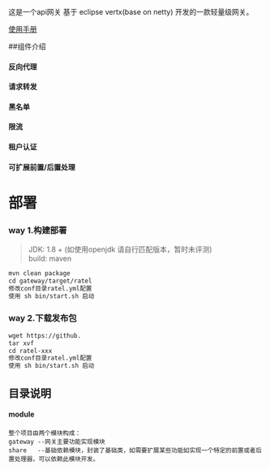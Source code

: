 这是一个api网关
基于 eclipse vertx(base on netty) 开发的一款轻量级网关。

[使用手册](http://www.baidu.com)

##组件介绍

#### 反向代理

#### 请求转发

#### 黑名单

#### 限流

#### 租户认证

#### 可扩展前置/后置处理


# 部署
### way 1.构建部署
 > JDK: 1.8 + (如使用openjdk 请自行匹配版本，暂时未评测) <br/>
 > build: maven <br/>
```html
mvn clean package
cd gateway/target/ratel
修改conf目录ratel.yml配置
使用 sh bin/start.sh 启动
```
### way 2.下载发布包
```html
wget https://github.
tar xvf 
cd ratel-xxx
修改conf目录ratel.yml配置
使用 sh bin/start.sh 启动
```

## 目录说明
#### module
    整个项目由两个模块构成：
    gateway --网关主要功能实现模块
    share   --基础依赖模块，封装了基础类，如需要扩展某些功能如实现一个特定的前置或者后置处理器，可以依赖此模块开发。
    
